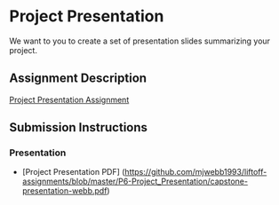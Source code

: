 # Project Presentation
We want to you to create a set of presentation slides summarizing your project.

## Assignment Description
[Project Presentation Assignment](https://education.launchcode.org/liftoff/modules/assignments/project-presentation)

## Submission Instructions

### Presentation
* [Project Presentation PDF]  (https://github.com/mjwebb1993/liftoff-assignments/blob/master/P6-Project_Presentation/capstone-presentation-webb.pdf)
